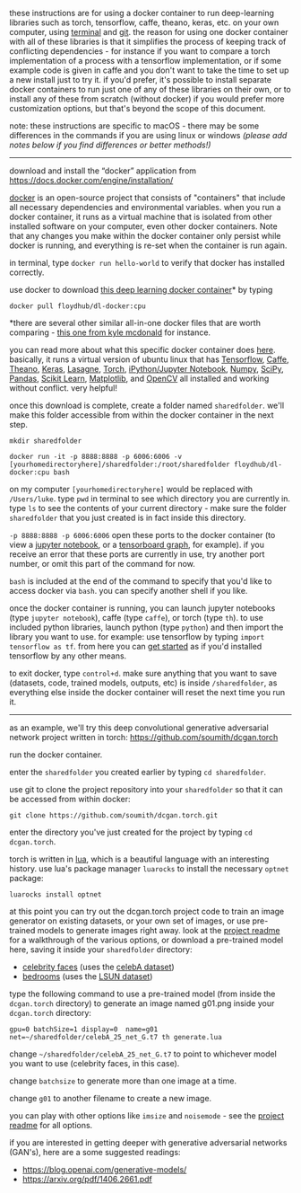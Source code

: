 ---
---

these instructions are for using a docker container to run deep-learning libraries such as torch, tensorflow, caffe, theano, keras, etc. on your own computer, using [terminal](IntroToCommandLine.md) and [git](HowToUseGitHub.md). the reason for using one docker container with all of these libraries is that it simplifies the process of keeping track of conflicting dependencies - for instance if you want to compare a torch implementation of a process with a tensorflow implementation, or if some example code is given in caffe and you don't want to take the time to set up a new install just to try it. if you'd prefer, it's possible to install separate docker containers to run just one of any of these libraries on their own, or to install any of these from scratch (without docker) if you would prefer more customization options, but that's beyond the scope of this document. 

note: these instructions are specific to macOS - there may be some differences in the commands if you are using linux or windows *(please add notes below if you find differences or better methods!)*

------

download and install the “docker” application from https://docs.docker.com/engine/installation/

[docker](https://github.com/docker/docker) is an open-source project that consists of "containers" that include all necessary dependencies and environmental variables. when you run a docker container, it runs as a virtual machine that is isolated from other installed software on your computer, even other docker containers. Note that any changes you make within the docker container only persist while docker is running, and everything is re-set when the container is run again.

in terminal, type `docker run hello-world` to verify that docker has installed correctly.

use docker to download [this deep learning docker container](https://github.com/floydhub/dl-docker)* by typing

`docker pull floydhub/dl-docker:cpu`

*there are several other similar all-in-one docker files that are worth comparing - [this one from kyle mcdonald](https://github.com/kylemcdonald/ml-notebook) for instance.

you can read more about what this specific docker container does [here](https://github.com/floydhub/dl-docker). basically, it runs a virtual version of ubuntu linux that has [Tensorflow](https://www.tensorflow.org/), [Caffe](http://caffe.berkeleyvision.org/), [Theano](http://deeplearning.net/software/theano/), [Keras](http://keras.io/), [Lasagne](http://lasagne.readthedocs.io/en/latest/), [Torch](http://torch.ch/), [iPython/Jupyter Notebook](http://jupyter.org/), [Numpy](http://www.numpy.org/), [SciPy](https://www.scipy.org/), [Pandas](http://pandas.pydata.org/), [Scikit Learn](http://scikit-learn.org/), [Matplotlib](http://matplotlib.org/), and [OpenCV](http://opencv.org/) all installed and working without conflict. very helpful!

once this download is complete, create a folder named `sharedfolder`. we'll make this folder accessible from within the docker container in the next step.

`mkdir sharedfolder`

`docker run -it -p 8888:8888 -p 6006:6006 -v [yourhomedirectoryhere]/sharedfolder:/root/sharedfolder floydhub/dl-docker:cpu bash`

on my computer `[yourhomedirectoryhere]` would be replaced with `/Users/luke`. type `pwd` in terminal to see which directory you are currently in. type `ls` to see the contents of your current directory - make sure the folder `sharedfolder` that you just created is in fact inside this directory.

`-p 8888:8888 -p 6006:6006` open these ports to the docker container (to view a [jupyter notebook](http://jupyter.org/), or a [tensorboard graph](https://www.tensorflow.org/get_started/graph_viz), for example). if you receive an error that these ports are currently in use, try another port number, or omit this part of the command for now.

`bash` is included at the end of the command to specify that you'd like to access docker via `bash`. you can specify another shell if you like. 

once the docker container is running, you can launch jupyter notebooks (type `jupyter notebook`), caffe (type `caffe`), or torch (type `th`). to use included python libraries, launch python (type `python`) and then import the library you want to use. for example: use tensorflow by typing `import tensorflow as tf`. from here you can [get started](https://www.tensorflow.org/get_started/get_started) as if you'd installed tensorflow by any other means.  

to exit docker, type `control+d`. make sure anything that you want to save (datasets, code, trained models, outputs, etc) is inside `/sharedfolder`, as everything else inside the docker container will reset the next time you run it. 

------

as an example, we'll try this deep convolutional generative adversarial network project written in torch: https://github.com/soumith/dcgan.torch

run the docker container.

enter the `sharedfolder` you created earlier by typing `cd sharedfolder`.

use git to clone the project repository into your `sharedfolder` so that it can be accessed from within docker:

`git clone https://github.com/soumith/dcgan.torch.git`

enter the directory you've just created for the project by typing `cd dcgan.torch`.

torch is written in [lua](https://en.wikipedia.org/wiki/Lua_(programming_language)), which is a beautiful language with an interesting history. use lua's package manager `luarocks` to install the necessary `optnet` package:

`luarocks install optnet`

at this point you can try out the dcgan.torch project code to train an image generator on existing datasets, or your own set of images, or use pre-trained models to generate images right away. look at the [project readme](https://github.com/soumith/dcgan.torch) for a walkthrough of the various options, or download a pre-trained model here, saving it inside your `sharedfolder` directory:
  - [celebrity faces](https://github.com/soumith/lfs/raw/master/dcgan.torch/celebA_25_net_G.t7) (uses the [celebA dataset](http://mmlab.ie.cuhk.edu.hk/projects/CelebA.html_))
  - [bedrooms](https://github.com/soumith/lfs/raw/master/dcgan.torch/bedrooms_4_net_G.t7) (uses the [LSUN dataset](http://lsun.cs.princeton.edu/))
  
type the following command to use a pre-trained model (from inside the `dcgan.torch` directory) to generate an image named g01.png inside your `dcgan.torch` directory:

`gpu=0 batchSize=1 display=0  name=g01 net=~/sharedfolder/celebA_25_net_G.t7 th generate.lua`

change `~/sharedfolder/celebA_25_net_G.t7` to point to whichever model you want to use (celebrity faces, in this case).

change `batchsize` to generate more than one image at a time. 

change `g01` to another filename to create a new image. 

you can play with other options like `imsize` and `noisemode` - see the [project readme](https://github.com/soumith/dcgan.torch) for all options. 

if you are interested in getting deeper with generative adversarial networks (GAN's), here are a some suggested readings:

  - https://blog.openai.com/generative-models/
  - https://arxiv.org/pdf/1406.2661.pdf





